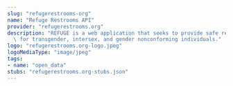 ```yaml
---
slug: "refugerestrooms-org"
name: "Refuge Restrooms API"
provider: "refugerestrooms.org"
description: "REFUGE is a web application that seeks to provide safe restroom access\
  \ for transgender, intersex, and gender nonconforming individuals."
logo: "refugerestrooms.org-logo.jpeg"
logoMediaType: "image/jpeg"
tags:
- name: "open_data"
stubs: "refugerestrooms.org-stubs.json"
---
```

